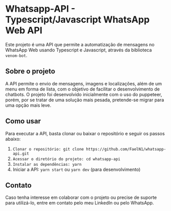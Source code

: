# Whatsapp-API - Typescript/Javascript WhatsApp Web API
 
Este projeto é uma API que permite a automatização de mensagens no WhatsApp Web usando Typescript e Javascript, através da biblioteca `venom-bot`.
 
## Sobre o projeto
A API permite o envio de mensagens, imagens e localizações, além de um menu em forma de lista, com o objetivo de facilitar o desenvolvimento de chatbots. O projeto foi desenvolvido inicialmente com o uso do puppeteer, porém, por se tratar de uma solução mais pesada, pretende-se migrar para uma opção mais leve.

## Como usar
Para executar a API, basta clonar ou baixar o repositório e seguir os passos abaixo:

1. ``` Clonar o repositório: git clone https://github.com/FaelN1/whatsapp-api.git ```
2. ``` Acessar o diretório do projeto: cd whatsapp-api ```
3. ``` Instalar as dependências: yarn ```
4. Iniciar a API: ```yarn start``` ou ```yarn dev``` (para desenvolvimento) 

## Contato
Caso tenha interesse em colaborar com o projeto ou precise de suporte para utilizá-lo, entre em contato pelo meu LinkedIn ou pelo WhatsApp.
